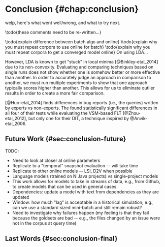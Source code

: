 # Conclusion {#chap:conclusion}

welp, here's what went well/wrong, and what to try next.

\todo{these comments need to be re-written...}

\todo{explain difference between batch algo and online}
\todo{explain why you must repeat corpora to use online for batch}
\todo{explain why you must repeat corpora to get a converged model online}
On using LDA...

However, LDA is known to get "stuck" in local minima [@Binkley-etal_2014] due
to its non-convexity.  Evaluating and comparing techniques based on single runs
does not show whether one is somehow better or more effective than another.  In
order to accurately judge an approach in comparison to another, we must run
multiple experiments to show that one approach typically scores higher than
another.  This allows for us to eliminate outlier results in order to create a
more fair comparison.


[@Huo-etal_2014] finds differences in bug reports (i.e., the queries) written
by experts vs non-experts.  The found statistically significant differences in
all four of their tests while evaluating the VSM-based FLT [@Zhou-etal_2012],
but only one for their DIT, a technique inspired by @Anvik-etal_2006.

## Future Work {#sec:conclusion-future}

TODO:

- Need to look at closer at online parameters
- Replicate to a "temporal" snapshot evaluation -- will take time
- Replicate to other online models -- LSI, D2V when possible
- Language models (trained on N Java projects) vs single-project models
- This work allows for models to take in streams of data, e.g., from Github, to
  create models that can be used in general cases.
- Dependencies: update a model with text from dependencies as they are updated
- Window: how much "lag" is acceptable in a historical simulation, e.g., can we
  use a standard sized mini-batch and still remain robust?
- Need to investigate why failures happen (my feeling is that they fail because
  the goldsets are bad -- e.g., the files changed by an issue were not in the
  corpus at query time)

## Last Words {#sec:conclusion-final}

